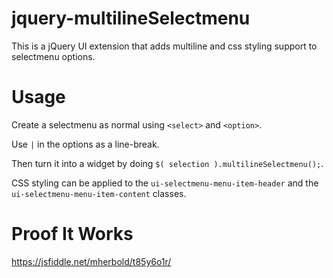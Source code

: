 # jquery-multilineSelectmenu
This is a jQuery UI extension that adds multiline and css styling support to selectmenu options.

# Usage
Create a selectmenu as normal using `<select>` and `<option>`.

Use `|` in the options as a line-break.

Then turn it into a widget by doing `$( selection ).multilineSelectmenu();`.

CSS styling can be applied to the `ui-selectmenu-menu-item-header` and the `ui-selectmenu-menu-item-content` classes.

# Proof It Works
https://jsfiddle.net/mherbold/t85y6o1r/
